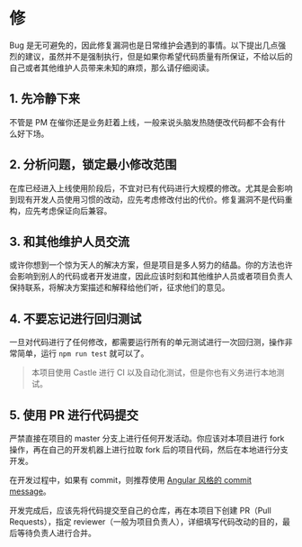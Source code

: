 # 修

Bug 是无可避免的，因此修复漏洞也是日常维护会遇到的事情。以下提出几点强烈的建议，虽然并不是强制执行，但是如果你希望代码质量有所保证，不给以后的自己或者其他维护人员带来未知的麻烦，那么请仔细阅读。

## 1. 先冷静下来

不管是 PM 在催你还是业务赶着上线，一般来说头脑发热随便改代码都不会有什么好下场。

## 2. 分析问题，锁定最小修改范围

在库已经进入上线使用阶段后，不宜对已有代码进行大规模的修改。尤其是会影响到现有开发人员使用习惯的改动，应先考虑修改付出的代价。修复漏洞不是代码重构，应先考虑保证向后兼容。

## 3. 和其他维护人员交流

或许你想到一个惊为天人的解决方案，但是项目是多人努力的结晶。你的方法也许会影响到别人的代码或者开发进度，因此应该时刻和其他维护人员或者项目负责人保持联系，将解决方案描述和解释给他们听，征求他们的意见。

## 4. 不要忘记进行回归测试

一旦对代码进行了任何修改，都需要运行所有的单元测试进行一次回归测，操作非常简单，运行 `npm run test` 就可以了。

> 本项目使用 Castle 进行 CI 以及自动化测试，但是你也有义务进行本地测试。

## 5. 使用 PR 进行代码提交

严禁直接在项目的 master 分支上进行任何开发活动。你应该对本项目进行 fork 操作，再在自己的开发机器上进行拉取 fork 后的项目代码，然后在本地进行分支开发。

在开发过程中，如果有 commit，则推荐使用 [Angular 风格的 commit message][Commit Message Guidelines]。

开发完成后，应该先将代码提交至自己的仓库，再在本项目下创建 PR（Pull Requests），指定 reviewer（一般为项目负责人），详细填写代码改动的目的，最后等待负责人进行合并。

[Commit Message Guidelines]:https://github.com/angular/angular/blob/master/CONTRIBUTING.md#commit